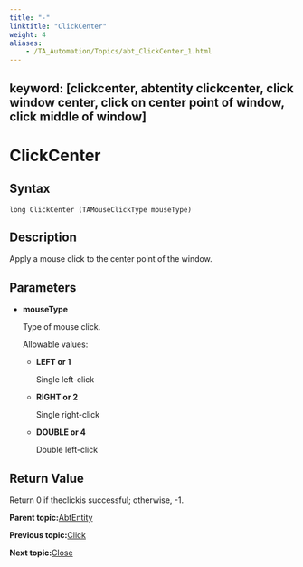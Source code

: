 ```yaml
--- 
title: "-"
linktitle: "ClickCenter"
weight: 4
aliases: 
    - /TA_Automation/Topics/abt_ClickCenter_1.html
---
```

keyword: [clickcenter, abtentity clickcenter, click window center, click on center point of window, click middle of window]
---

# ClickCenter

## Syntax

`long ClickCenter (TAMouseClickType mouseType)`

## Description

Apply a mouse click to the center point of the window.

## Parameters

-   **mouseType**

    Type of mouse click.

    Allowable values:

    -   **LEFT or 1**

        Single left-click

    -   **RIGHT or 2**

        Single right-click

    -   **DOUBLE or 4**

        Double left-click


## Return Value

Return 0 if theclickis successful; otherwise, -1.

**Parent topic:**[AbtEntity](/TA_Automation/Topics/abt_AbtEntity.html)

**Previous topic:**[Click](/TA_Automation/Topics/abt_Click.html)

**Next topic:**[Close](/TA_Automation/Topics/abt_Close.html)

